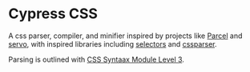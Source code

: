 # Cypress CSS

A css parser, compiler, and minifier inspired by projects like [Parcel](https://parceljs.org/blog/parcel-css/) and [servo](https://github.com/servo/servo/tree/main/components/style), with inspired libraries including [selectors](https://github.com/servo/servo/tree/main/components/selectors) and [cssparser](https://github.com/servo/rust-cssparser).

Parsing is outlined with [CSS Syntaax Module Level 3](https://drafts.csswg.org/css-syntax/).
